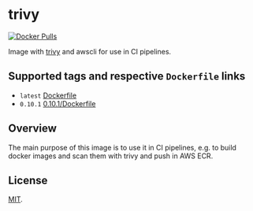 # trivy

[![Docker Pulls](https://img.shields.io/docker/pulls/kostyrev/docker-trivy-awscli.svg)]()

Image with [trivy](https://github.com/aquasecurity/trivy) and awscli for use in CI pipelines.

## Supported tags and respective `Dockerfile` links

- `latest` [Dockerfile](https://github.com/kostyrev/docker-trivy-awscli/blob/master/Dockerfile)
- `0.10.1` [0.10.1/Dockerfile](https://github.com/kostyrev/docker-trivy-awscli/blob/0.10.1/Dockerfile)

## Overview

The main purpose of this image is to use it in CI pipelines, e.g. to build docker images and scan them with trivy and push in AWS ECR.

## License

[MIT](https://github.com/kostyrev/docker-trivy-awscli/blob/master/LICENSE).
